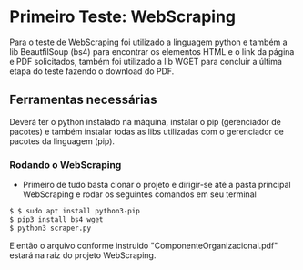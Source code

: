 # Primeiro Teste: WebScraping
Para o teste de WebScraping foi utilizado a linguagem python e também a lib BeautfilSoup (bs4) para encontrar os elementos HTML e o link da página e PDF solicitados, também foi utilizado a lib WGET para concluir a última etapa do teste fazendo o download do PDF.

## Ferramentas necessárias
Deverá ter o python instalado na máquina, instalar o pip (gerenciador de pacotes) e também instalar todas as libs utilizadas com o gerenciador de pacotes da linguagem (pip).

### Rodando o WebScraping
* Primeiro de tudo basta clonar o projeto e dirigir-se até a pasta principal WebScraping e rodar os seguintes comandos em seu terminal
```bash
$ $ sudo apt install python3-pip
$ pip3 install bs4 wget
$ python3 scraper.py
```
E então o arquivo conforme instruido "ComponenteOrganizacional.pdf" estará na raiz do projeto WebScraping.
